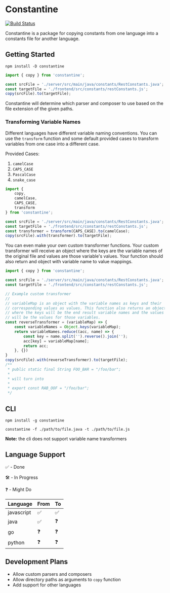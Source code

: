 # Constantine

[![Build Status](https://travis-ci.org/calebmchenry/constantine.svg?branch=master)](https://travis-ci.org/calebmchenry/constantine)

Constantine is a package for copying constants from one language into a constants file for another language.

## Getting Started

`npm install -D constantine`

```javascript
import { copy } from 'constantine';

const srcFile = './server/src/main/java/constants/RestConstants.java';
const targetFile = './frontend/src/constants/restConstants.js';
copy(srcFile).to(targetFile);
```

Constantine will determine which parser and composer to use based on the file extension of the given paths.

### Transforming Variable Names

Different languages have different variable naming conventions. You can use the `transform` function and some default provided cases to transform variables from one case into a different case.

Provided Cases:

1. `camelCase`
2. `CAPS_CASE`
3. `PascalCase`
4. `snake_case`

```javascript
import {
    copy,
    camelCase,
    CAPS_CASE,
    transform
} from 'constantine';

const srcFile = './server/src/main/java/constants/RestConstants.java';
const targetFile = './frontend/src/constants/restConstants.js';
const transformer = transform(CAPS_CASE).to(camelCase);
copy(srcFile).with(transformer).to(targetFile);
```

You can even make your own custom transformer functions. Your custom transformer will receive an object where the keys are the variable names of the original file and values are those variable's values. Your function should also return and object with variable name to value mappings.

```javascript
import { copy } from 'constantine';

const srcFile = './server/src/main/java/constants/RestConstants.java';
const targetFile = './frontend/src/constants/restConstants.js';

// Example custom transformer
//
// variableMap is an object with the variable names as keys and their
// corresponding values as values. This function also returns an object
// where the keys will be the end result variable names and the values
// will be the values for those variables.
const reverseTransformer = (variableMap) => {
    const variableNames = Object.keys(variableMap);
    return variableNames.reduce((acc, name) => {
        const key = name.split('').reverse().join('');
        acc[key] = variableMap[name];
        return acc;
    }, {})
}
copy(srcFile).with(reverseTransformer).to(targetFile);
/**
 * public static final String FOO_BAR = "/foo/bar";
 *
 * will turn into
 *
 * export const RAB_OOF = "/foo/bar";
 */
```

## CLI

`npm install -g constantine`

`constantine -f ./path/to/file.java -t ./path/to/file.js`

**Note:** the cli does not support variable name transformers

## Language Support

✅ - Done

🛠️ - In Progress

❓ - Might Do

| Language   | From   | To       |
|------------|--------|----------|
| javascript | ✅     | ✅       |
| java       | ✅     | ❓       |
| go         | ❓     | ❓       |
| python     | ❓     | ❓       |

## Development Plans

* Allow custom parsers and composers
* Allow directory paths as arguments to `copy` function
* Add support for other languages
